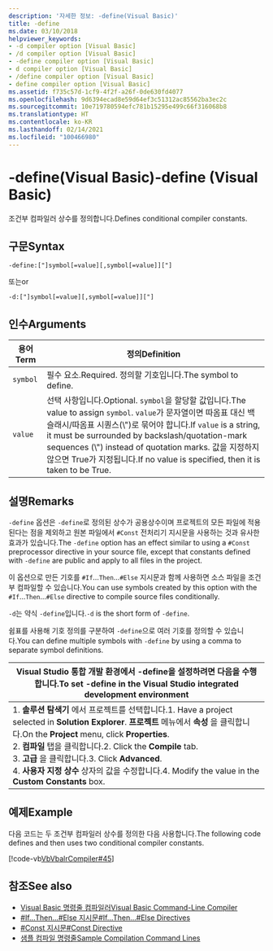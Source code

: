 ```yaml
---
description: '자세한 정보: -define(Visual Basic)'
title: -define
ms.date: 03/10/2018
helpviewer_keywords:
- -d compiler option [Visual Basic]
- /d compiler option [Visual Basic]
- -define compiler option [Visual Basic]
- d compiler option [Visual Basic]
- /define compiler option [Visual Basic]
- define compiler option [Visual Basic]
ms.assetid: f735c57d-1cf9-4f2f-a26f-0de630fd4077
ms.openlocfilehash: 9d6394ecad8e59d64ef3c51312ac85562ba3ec2c
ms.sourcegitcommit: 10e719780594efc781b15295e499c66f316068b8
ms.translationtype: HT
ms.contentlocale: ko-KR
ms.lasthandoff: 02/14/2021
ms.locfileid: "100466980"
---
```

# <a name="-define-visual-basic"></a><span data-ttu-id="c2938-103">-define(Visual Basic)</span><span class="sxs-lookup"><span data-stu-id="c2938-103">-define (Visual Basic)</span></span>

<span data-ttu-id="c2938-104">조건부 컴파일러 상수를 정의합니다.</span><span class="sxs-lookup"><span data-stu-id="c2938-104">Defines conditional compiler constants.</span></span>  
  
## <a name="syntax"></a><span data-ttu-id="c2938-105">구문</span><span class="sxs-lookup"><span data-stu-id="c2938-105">Syntax</span></span>  
  
```console  
-define:["]symbol[=value][,symbol[=value]]["]  
```

<span data-ttu-id="c2938-106">또는</span><span class="sxs-lookup"><span data-stu-id="c2938-106">or</span></span>

```console  
-d:["]symbol[=value][,symbol[=value]]["]  
```  
  
## <a name="arguments"></a><span data-ttu-id="c2938-107">인수</span><span class="sxs-lookup"><span data-stu-id="c2938-107">Arguments</span></span>  
  
|<span data-ttu-id="c2938-108">용어</span><span class="sxs-lookup"><span data-stu-id="c2938-108">Term</span></span>|<span data-ttu-id="c2938-109">정의</span><span class="sxs-lookup"><span data-stu-id="c2938-109">Definition</span></span>|  
|---|---|  
|`symbol`|<span data-ttu-id="c2938-110">필수 요소.</span><span class="sxs-lookup"><span data-stu-id="c2938-110">Required.</span></span> <span data-ttu-id="c2938-111">정의할 기호입니다.</span><span class="sxs-lookup"><span data-stu-id="c2938-111">The symbol to define.</span></span>|  
|`value`|<span data-ttu-id="c2938-112">선택 사항입니다.</span><span class="sxs-lookup"><span data-stu-id="c2938-112">Optional.</span></span> <span data-ttu-id="c2938-113">`symbol`을 할당할 값입니다.</span><span class="sxs-lookup"><span data-stu-id="c2938-113">The value to assign `symbol`.</span></span> <span data-ttu-id="c2938-114">`value`가 문자열이면 따옴표 대신 백슬래시/따옴표 시퀀스(\\")로 묶어야 합니다.</span><span class="sxs-lookup"><span data-stu-id="c2938-114">If `value` is a string, it must be surrounded by backslash/quotation-mark sequences (\\") instead of quotation marks.</span></span> <span data-ttu-id="c2938-115">값을 지정하지 않으면 True가 지정됩니다.</span><span class="sxs-lookup"><span data-stu-id="c2938-115">If no value is specified, then it is taken to be True.</span></span>|  
  
## <a name="remarks"></a><span data-ttu-id="c2938-116">설명</span><span class="sxs-lookup"><span data-stu-id="c2938-116">Remarks</span></span>  

 <span data-ttu-id="c2938-117">`-define` 옵션은 `-define`로 정의된 상수가 공용상수이며 프로젝트의 모든 파일에 적용된다는 점을 제외하고 원본 파일에서 `#Const` 전처리기 지시문을 사용하는 것과 유사한 효과가 있습니다.</span><span class="sxs-lookup"><span data-stu-id="c2938-117">The `-define` option has an effect similar to using a `#Const` preprocessor directive in your source file, except that constants defined with `-define` are public and apply to all files in the project.</span></span>  
  
 <span data-ttu-id="c2938-118">이 옵션으로 만든 기호를 `#If`...`Then`...`#Else` 지시문과 함께 사용하면 소스 파일을 조건부 컴파일할 수 있습니다.</span><span class="sxs-lookup"><span data-stu-id="c2938-118">You can use symbols created by this option with the `#If`...`Then`...`#Else` directive to compile source files conditionally.</span></span>  
  
 <span data-ttu-id="c2938-119">`-d`는 약식 `-define`입니다.</span><span class="sxs-lookup"><span data-stu-id="c2938-119">`-d` is the short form of `-define`.</span></span>  
  
 <span data-ttu-id="c2938-120">쉼표를 사용해 기호 정의를 구분하여 `-define`으로 여러 기호를 정의할 수 있습니다.</span><span class="sxs-lookup"><span data-stu-id="c2938-120">You can define multiple symbols with `-define` by using a comma to separate symbol definitions.</span></span>  
  
|<span data-ttu-id="c2938-121">Visual Studio 통합 개발 환경에서 -define을 설정하려면 다음을 수행합니다.</span><span class="sxs-lookup"><span data-stu-id="c2938-121">To set -define in the Visual Studio integrated development environment</span></span>|  
|---|  
|<span data-ttu-id="c2938-122">1.  **솔루션 탐색기** 에서 프로젝트를 선택합니다.</span><span class="sxs-lookup"><span data-stu-id="c2938-122">1.  Have a project selected in **Solution Explorer**.</span></span> <span data-ttu-id="c2938-123">**프로젝트** 메뉴에서 **속성** 을 클릭합니다.</span><span class="sxs-lookup"><span data-stu-id="c2938-123">On the **Project** menu, click **Properties**.</span></span> <br /><span data-ttu-id="c2938-124">2.  **컴파일** 탭을 클릭합니다.</span><span class="sxs-lookup"><span data-stu-id="c2938-124">2.  Click the **Compile** tab.</span></span><br /><span data-ttu-id="c2938-125">3.  **고급** 을 클릭합니다.</span><span class="sxs-lookup"><span data-stu-id="c2938-125">3.  Click **Advanced**.</span></span><br /><span data-ttu-id="c2938-126">4.  **사용자 지정 상수** 상자의 값을 수정합니다.</span><span class="sxs-lookup"><span data-stu-id="c2938-126">4.  Modify the value in the **Custom Constants** box.</span></span>|  
  
## <a name="example"></a><span data-ttu-id="c2938-127">예제</span><span class="sxs-lookup"><span data-stu-id="c2938-127">Example</span></span>  

 <span data-ttu-id="c2938-128">다음 코드는 두 조건부 컴파일러 상수를 정의한 다음 사용합니다.</span><span class="sxs-lookup"><span data-stu-id="c2938-128">The following code defines and then uses two conditional compiler constants.</span></span>  
  
 [!code-vb[VbVbalrCompiler#45](~/samples/snippets/visualbasic/VS_Snippets_VBCSharp/VbVbalrCompiler/VB/Class1.vb#45)]  
  
## <a name="see-also"></a><span data-ttu-id="c2938-129">참조</span><span class="sxs-lookup"><span data-stu-id="c2938-129">See also</span></span>

- [<span data-ttu-id="c2938-130">Visual Basic 명령줄 컴파일러</span><span class="sxs-lookup"><span data-stu-id="c2938-130">Visual Basic Command-Line Compiler</span></span>](index.md)
- [<span data-ttu-id="c2938-131">#If...Then...#Else 지시문</span><span class="sxs-lookup"><span data-stu-id="c2938-131">#If...Then...#Else Directives</span></span>](../../language-reference/directives/if-then-else-directives.md)
- [<span data-ttu-id="c2938-132">#Const 지시문</span><span class="sxs-lookup"><span data-stu-id="c2938-132">#Const Directive</span></span>](../../language-reference/directives/const-directive.md)
- [<span data-ttu-id="c2938-133">샘플 컴파일 명령줄</span><span class="sxs-lookup"><span data-stu-id="c2938-133">Sample Compilation Command Lines</span></span>](sample-compilation-command-lines.md)
